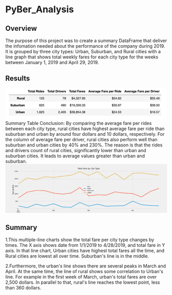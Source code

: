# PyBer_Analysis
## Overview
The purpose of this project was to create a summary DataFrame that deliver the infomation needed about the performance of the company during 2019. It is  grouped by three city types: Urban, Suburban, and Rural cities with a line graph that shows total weekly fares for each city type for the weeks between January 1, 2019 and April 29, 2019.
## Results
![image](https://github.com/harryleelhl/PyBer_Analysis/blob/master/analysis/Summary.png)
Summary Table Conclusion: By comparing the average fare per rides between each city type, rural cities have highest average fare per ride than suburban and urban by around four dollars and 10 dollars, respectively. For the column of average fare per driver, rural cities also perform well than suburban and urban cities by 40% and 230%. The reason is that the rides and drivers count of rural cities, significantly lower than urban and suburban cities. It leads to average values greater than urban and suburban.
![image](https://github.com/harryleelhl/PyBer_Analysis/blob/master/analysis/PyBer_fare_summary.png)
## Summary
1.This multiple-line charts show the total fare per city type changes by times. The X axis shows date from 1/1/2019 to 4/28/2019, and total fare in Y axis. In that line chart, Urban cities have highest total fares all the time, and Rural cities are lowest all over time. Suburban's line is in the middle.

2.Furthermore, the urban's line shows there are several peaks in March and April. At the same time, the line of rural shows some correlation to Urban's line. For example in the first week of March, urban's total fares are over 2,500 dollars. In parallel to that, rural's line reaches the lowest point, less than 360 dollars.
